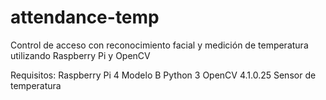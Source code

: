# attendance-temp
 Control de acceso con reconocimiento facial y medición de temperatura utilizando Raspberry Pi y OpenCV

 Requisitos:
    Raspberry Pi 4 Modelo B
    Python 3
    OpenCV 4.1.0.25
    Sensor de temperatura 

